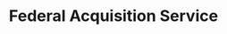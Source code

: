 ---
# This topic lives at
# https://digital.gov/topics/federal-acquisition-service

# Topic Title
title: "Federal Acquisition Service"

# description — keep it short and clear
summary: ""

# Weight
weight: 1

# For more information on managing topics,
# see https://github.com/GSA/digitalgov.gov/wiki/topics
---